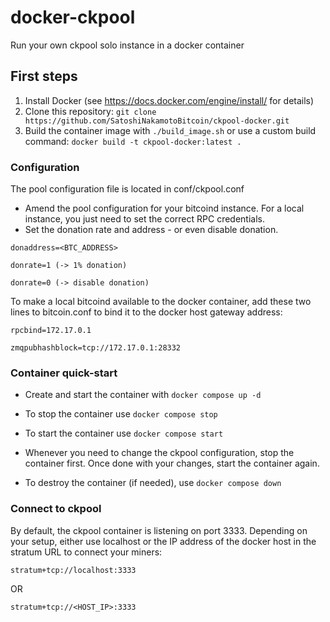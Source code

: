 # docker-ckpool

Run your own ckpool solo instance in a docker container

## First steps

1. Install Docker (see https://docs.docker.com/engine/install/ for details)
2. Clone this repository: `git clone https://github.com/SatoshiNakamotoBitcoin/ckpool-docker.git`
3. Build the container image with `./build_image.sh` or use a custom build command: `docker build -t ckpool-docker:latest .`

### Configuration
The pool configuration file is located in conf/ckpool.conf
 - Amend the pool configuration for your bitcoind instance. For a local instance, you just need to set the correct RPC credentials.
 - Set the donation rate and address - or even disable donation.

`donaddress=<BTC_ADDRESS>`

`donrate=1 (-> 1% donation)`

`donrate=0 (-> disable donation)`

 
To make a local bitcoind available to the docker container, add these two lines to bitcoin.conf to bind it to the docker host gateway address:

`rpcbind=172.17.0.1`

`zmqpubhashblock=tcp://172.17.0.1:28332`

### Container quick-start

- Create and start the container with `docker compose up -d`

- To stop the container use `docker compose stop`
- To start the container use `docker compose start`

- Whenever you need to change the ckpool configuration, stop the container first. Once done with your changes, start the container again.

- To destroy the container (if needed), use `docker compose down`

### Connect to ckpool

By default, the ckpool container is listening on port 3333. Depending on your setup, either use localhost or the IP address of the docker host in the stratum URL to connect your miners:

`stratum+tcp://localhost:3333`

OR

`stratum+tcp://<HOST_IP>:3333`
